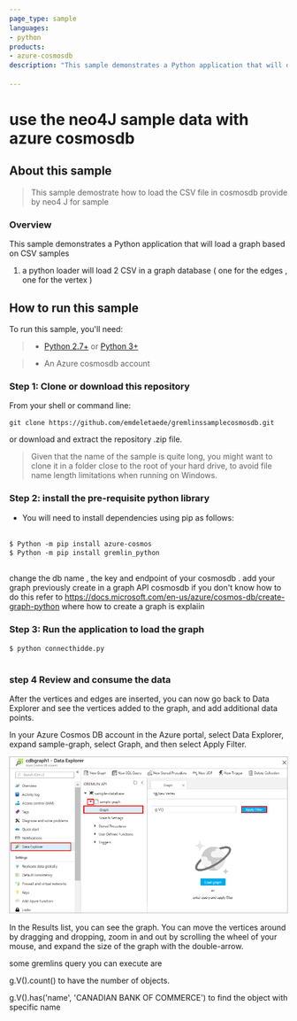 ```yaml
---
page_type: sample
languages:
- python
products:
- azure-cosmosdb 
description: "This sample demonstrates a Python application that will download the graph sample of this public use case you can find here : https://programminghistorian.org/en/lessons/dealing-with-big-data-and-network-analysis-using-neo4j#loading-data-into-neo4j and use this sample with cosmosdb  "

---
```

# use the neo4J sample data with azure cosmosdb 

## About this sample

> This sample demostrate how to load the CSV file in cosmosdb provide by neo4 J for sample 

### Overview

This sample demonstrates a Python application that will load a graph based on CSV samples 

1. a python loader will load 2 CSV in a graph database ( one for the edges , one for the vertex )  



## How to run this sample

To run this sample, you'll need:

> - [Python 2.7+](https://www.python.org/downloads/release/python-2713/) or [Python 3+](https://www.python.org/downloads/release/python-364/)

> - An Azure cosmosdb account 


### Step 1:  Clone or download this repository

From your shell or command line:

```Shell
git clone https://github.com/emdeletaede/gremlinssamplecosmosdb.git
```

or download and extract the repository .zip file.

> Given that the name of the sample is quite long, you might want to clone it in a folder close to the root of your hard drive, to avoid file name length limitations when running on Windows.

### Step 2:  install the pre-requisite python library 


- You will need to install dependencies using pip as follows:
```Shell

$ Python -m pip install azure-cosmos
$ Python -m pip install gremlin_python


```

change the db name , the key and endpoint of your cosmosdb . add your graph previously create in a graph API cosmosdb if you don't know how to do this refer to 
https://docs.microsoft.com/en-us/azure/cosmos-db/create-graph-python where how to create a graph is explaiin 


### Step 3:  Run the application  to load the graph 

```Shell
$ python connecthidde.py


```
### step 4 Review and consume the data 
After the vertices and edges are inserted, you can now go back to Data Explorer and see the vertices added to the graph, and add additional data points.

In your Azure Cosmos DB account in the Azure portal, select Data Explorer, expand sample-graph, select Graph, and then select Apply Filter.

 ![Cosmos DB account](media/azure-cosmosdb-data-explorer-expanded.png) 

In the Results list, you can see the graph. You can move the vertices around by dragging and dropping, zoom in and out by scrolling the wheel of your mouse, and expand the size of the graph with the double-arrow.

some gremlins query you can execute are 

g.V().count() to have the number of objects. 

g.V().has('name', 'CANADIAN BANK OF COMMERCE')  to find the object with specific name 


